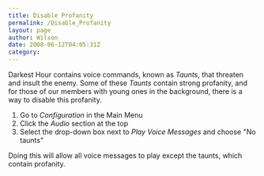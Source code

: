 ```yaml
---
title: Disable Profanity
permalink: /Disable_Profanity
layout: page
author: Wilson
date: 2008-06-12T04:05:31Z
category: 
---
```

Darkest Hour contains voice commands, known as *Taunts*, that threaten
and insult the enemy. Some of these *Taunts* contain strong profanity,
and for those of our members with young ones in the background, there is
a way to disable this profanity.

1.  Go to *Configuration* in the Main Menu
2.  Click the *Audio* section at the top
3.  Select the drop-down box next to *Play Voice Messages* and choose
    "No taunts"

Doing this will allow all voice messages to play except the taunts,
which contain profanity.


